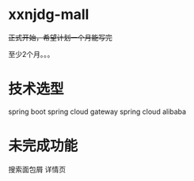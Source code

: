 # xxnjdg-mall

~~正式开始，希望计划一个月能写完~~

至少2个月。。。



# 技术选型

spring boot
spring cloud gateway
spring cloud alibaba



# 未完成功能

搜索面包屑
详情页

